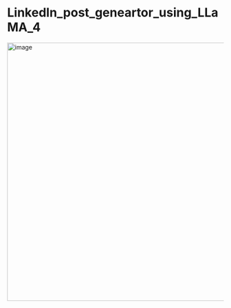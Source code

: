 # Linkedln_post_geneartor_using_LLaMA_4

<img width="1061" height="601" alt="image" src="https://github.com/user-attachments/assets/50e070c2-0e60-4226-b9bc-3335da0ddf77" />
